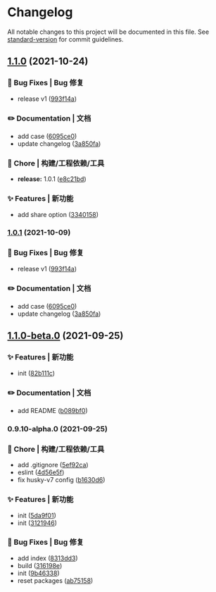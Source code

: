 # Changelog

All notable changes to this project will be documented in this file. See [standard-version](https://github.com/conventional-changelog/standard-version) for commit guidelines.

## [1.1.0](https://github.com/Keylenn/cohookjs/compare/v1.1.0-beta.0...v1.1.0) (2021-10-24)


### 🐛 Bug Fixes | Bug 修复

* release v1 ([993f14a](https://github.com/Keylenn/cohookjs/commit/993f14ac522ee3b8fe651d0b969066f04291069c))


### ✏️ Documentation | 文档

* add case ([6095ce0](https://github.com/Keylenn/cohookjs/commit/6095ce0a106054083bbe48bd8fc7f2025cde1758))
* update changelog ([3a850fa](https://github.com/Keylenn/cohookjs/commit/3a850fa0764842c52c84511e129e1daa9f8a28c6))


### 🚀 Chore | 构建/工程依赖/工具

* **release:** 1.0.1 ([e8c21bd](https://github.com/Keylenn/cohookjs/commit/e8c21bd3a15e1536f68340b365708827ac833522))


### ✨ Features | 新功能

* add share option ([3340158](https://github.com/Keylenn/cohookjs/commit/334015832c543a2bb194dfa18e3b74fee513b93e))

### [1.0.1](https://github.com/Keylenn/cohookjs/compare/v1.1.0-beta.0...v1.0.1) (2021-10-09)


### 🐛 Bug Fixes | Bug 修复

* release v1 ([993f14a](https://github.com/Keylenn/cohookjs/commit/993f14ac522ee3b8fe651d0b969066f04291069c))


### ✏️ Documentation | 文档

* add case ([6095ce0](https://github.com/Keylenn/cohookjs/commit/6095ce0a106054083bbe48bd8fc7f2025cde1758))
* update changelog ([3a850fa](https://github.com/Keylenn/cohookjs/commit/3a850fa0764842c52c84511e129e1daa9f8a28c6))

## [1.1.0-beta.0](https://github.com/Keylenn/cohookjs/compare/v0.9.10-alpha.0...v1.1.0-beta.0) (2021-09-25)


### ✨ Features | 新功能

* init ([82b111c](https://github.com/Keylenn/cohookjs/commit/82b111c1e83892d82413e017025bc7db74e85d03))


### ✏️ Documentation | 文档

* add README ([b089bf0](https://github.com/Keylenn/cohookjs/commit/b089bf056d1f9eff2c820e8ac06cd2c1e5a6548c))

### 0.9.10-alpha.0 (2021-09-25)


### 🚀 Chore | 构建/工程依赖/工具

* add .gitignore ([5ef92ca](https://github.com/Keylenn/cohookjs/commit/5ef92ca43327bf7bf6d43e86758d88a3e95d2d2a))
* eslint ([4d56e5f](https://github.com/Keylenn/cohookjs/commit/4d56e5f0a0b1a99bb787e9152c9dae06169682fe))
* fix husky-v7 config ([b1630d6](https://github.com/Keylenn/cohookjs/commit/b1630d6b1887d3ca29579e54319cd2818d39ba1e))


### ✨ Features | 新功能

* init ([5da9f01](https://github.com/Keylenn/cohookjs/commit/5da9f0120f88c62600c66029941a80cb4122d20c))
* init ([3121946](https://github.com/Keylenn/cohookjs/commit/312194675379894f80917d4536cef264d7b9e8a4))


### 🐛 Bug Fixes | Bug 修复

* add index ([8313dd3](https://github.com/Keylenn/cohookjs/commit/8313dd341fc51843b60bcfd7e11d99fe0155b86f))
* build ([316198e](https://github.com/Keylenn/cohookjs/commit/316198e33e39ec0fc31c8292787865d842801c08))
* init ([9b46338](https://github.com/Keylenn/cohookjs/commit/9b4633825a8b18e066ab1ba5f09ef85ec4e0ab60))
* reset packages ([ab75158](https://github.com/Keylenn/cohookjs/commit/ab75158999acbca6c582a85f3abc23f7bc39e546))
